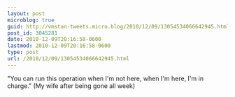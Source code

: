 ```yaml
---
layout: post
microblog: true
guid: http://vmstan-tweets.micro.blog/2010/12/09/13054534066642945.html
post_id: 3045281
date: 2010-12-09T20:16:58-0600
lastmod: 2010-12-09T20:16:58-0600
type: post
url: /2010/12/09/13054534066642945.html
---
```

"You can run this operation when I'm not here, when I'm here, I'm in charge." (My wife after being gone all week)
